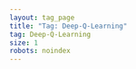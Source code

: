 ```yaml
---
layout: tag_page
title: "Tag: Deep-Q-Learning"
tag: Deep-Q-Learning
size: 1
robots: noindex
---
```

